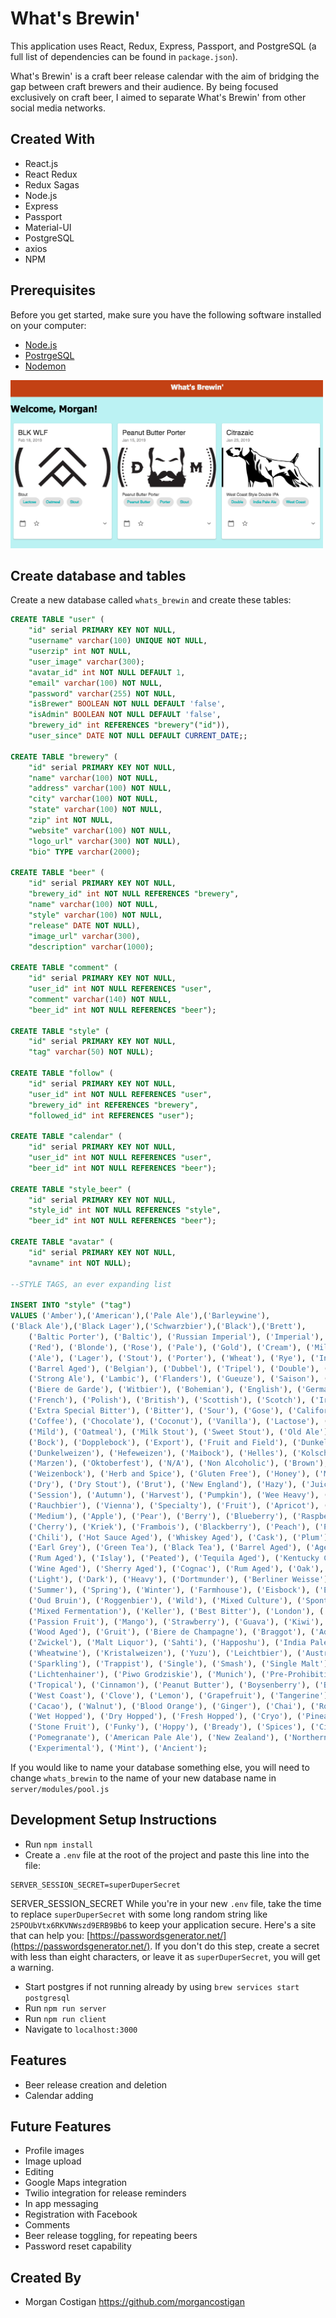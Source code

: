 # What's Brewin'
This application uses React, Redux, Express, Passport, and PostgreSQL (a full list of dependencies can be found in `package.json`).

What's Brewin' is a craft beer release calendar with the aim of bridging the gap between craft brewers and their audience.  By being focused exclusively on craft beer, I aimed to separate What's Brewin' from other social media networks.

## Created With
- React.js
- React Redux
- Redux Sagas
- Node.js
- Express 
- Passport
- Material-UI
- PostgreSQL
- axios
- NPM


## Prerequisites

Before you get started, make sure you have the following software installed on your computer:

- [Node.js](https://nodejs.org/en/)
- [PostrgeSQL](https://www.postgresql.org/)
- [Nodemon](https://nodemon.io/)

<img src="documentation/images/Landing_Page.png" width="500"/>

## Create database and tables

Create a new database called `whats_brewin` and create these tables:

```SQL
CREATE TABLE "user" (
	"id" serial PRIMARY KEY NOT NULL,
	"username" varchar(100) UNIQUE NOT NULL,
	"userzip" int NOT NULL,
	"user_image" varchar(300);
	"avatar_id" int NOT NULL DEFAULT 1,
	"email" varchar(100) NOT NULL,
	"password" varchar(255) NOT NULL,
	"isBrewer" BOOLEAN NOT NULL DEFAULT 'false',
	"isAdmin" BOOLEAN NOT NULL DEFAULT 'false',
	"brewery_id" int REFERENCES "brewery"("id")),
	"user_since" DATE NOT NULL DEFAULT CURRENT_DATE;;

CREATE TABLE "brewery" (
	"id" serial PRIMARY KEY NOT NULL,
	"name" varchar(100) NOT NULL,
	"address" varchar(100) NOT NULL,
	"city" varchar(100) NOT NULL,
	"state" varchar(100) NOT NULL,
	"zip" int NOT NULL,
	"website" varchar(100) NOT NULL,
	"logo_url" varchar(300) NOT NULL),
	"bio" TYPE varchar(2000);	

CREATE TABLE "beer" (
	"id" serial PRIMARY KEY NOT NULL,
	"brewery_id" int NOT NULL REFERENCES "brewery",
	"name" varchar(100) NOT NULL,
	"style" varchar(100) NOT NULL,
	"release" DATE NOT NULL),
	"image_url" varchar(300),
	"description" varchar(1000);

CREATE TABLE "comment" (
	"id" serial PRIMARY KEY NOT NULL,
	"user_id" int NOT NULL REFERENCES "user",
	"comment" varchar(140) NOT NULL,
	"beer_id" int NOT NULL REFERENCES "beer");

CREATE TABLE "style" (
	"id" serial PRIMARY KEY NOT NULL,
	"tag" varchar(50) NOT NULL);

CREATE TABLE "follow" (
	"id" serial PRIMARY KEY NOT NULL,
	"user_id" int NOT NULL REFERENCES "user",
	"brewery_id" int REFERENCES "brewery",
	"followed_id" int REFERENCES "user");

CREATE TABLE "calendar" (
	"id" serial PRIMARY KEY NOT NULL,
	"user_id" int NOT NULL REFERENCES "user",
	"beer_id" int NOT NULL REFERENCES "beer");

CREATE TABLE "style_beer" (
	"id" serial PRIMARY KEY NOT NULL,
	"style_id" int NOT NULL REFERENCES "style",
	"beer_id" int NOT NULL REFERENCES "beer");

CREATE TABLE "avatar" (
	"id" serial PRIMARY KEY NOT NULL,
	"avname" int NOT NULL);

--STYLE TAGS, an ever expanding list

INSERT INTO "style" ("tag")
VALUES ('Amber'),('American'),('Pale Ale'),('Barleywine'),
('Black Ale'),('Black Lager'),('Schwarzbier'),('Black'),('Brett'),
    ('Baltic Porter'), ('Baltic'), ('Russian Imperial'), ('Imperial'), ('Brown'),
    ('Red'), ('Blonde'), ('Rose'), ('Pale'), ('Gold'), ('Cream'), ('Milkshake'),
    ('Ale'), ('Lager'), ('Stout'), ('Porter'), ('Wheat'), ('Rye'), ('India Pale Ale'),
    ('Barrel Aged'), ('Belgian'), ('Dubbel'), ('Tripel'), ('Double'), ('Quadrupel'),
    ('Strong Ale'), ('Lambic'), ('Flanders'), ('Gueuze'), ('Saison'), ('Weisse'), ('White'),
    ('Biere de Garde'), ('Witbier'), ('Bohemian'), ('English'), ('German'), ('Czech'),
    ('French'), ('Polish'), ('British'), ('Scottish'), ('Scotch'), ('Irish'), ('Norse'),
    ('Extra Special Bitter'), ('Bitter'), ('Sour'), ('Gose'), ('California Common'),
    ('Coffee'), ('Chocolate'), ('Coconut'), ('Vanilla'), ('Lactose'), ('Pilsener'),
    ('Mild'), ('Oatmeal'), ('Milk Stout'), ('Sweet Stout'), ('Old Ale'), ('Altbier'),
    ('Bock'), ('Dopplebock'), ('Export'), ('Fruit and Field'), ('Dunkel'),
    ('Dunkelweizen'), ('Hefeweizen'), ('Maibock'), ('Helles'), ('Kolsch'),
    ('Marzen'), ('Oktoberfest'), ('N/A'), ('Non Alcoholic'), ('Brown'), ('Pilsner'),
    ('Weizenbock'), ('Herb and Spice'), ('Gluten Free'), ('Honey'), ('Mead'), ('Cider'),
    ('Dry'), ('Dry Stout'), ('Brut'), ('New England'), ('Hazy'), ('Juicy'), ('Robust'),
    ('Session'), ('Autumn'), ('Harvest'), ('Pumpkin'), ('Wee Heavy'), ('Smoke'),
    ('Rauchbier'), ('Vienna'), ('Specialty'), ('Fruit'), ('Apricot'), ('Sweet'),
    ('Medium'), ('Apple'), ('Pear'), ('Berry'), ('Blueberry'), ('Raspberry'),
    ('Cherry'), ('Kriek'), ('Frambois'), ('Blackberry'), ('Peach'), ('Peppered'),
    ('Chili'), ('Hot Sauce Aged'), ('Whiskey Aged'), ('Cask'), ('Plum'), ('Watermelon'),
    ('Earl Grey'), ('Green Tea'), ('Black Tea'), ('Barrel Aged'), ('Aged'), ('Port Aged'),
    ('Rum Aged'), ('Islay'), ('Peated'), ('Tequila Aged'), ('Kentucky Common'),
    ('Wine Aged'), ('Sherry Aged'), ('Cognac'), ('Rum Aged'), ('Oak'), ('Maple'),
    ('Light'), ('Dark'), ('Heavy'), ('Dortmunder'), ('Berliner Weisse'), ('Steam Beer'),
    ('Summer'), ('Spring'), ('Winter'), ('Farmhouse'), ('Eisbock'), ('Earthy'),
    ('Oud Bruin'), ('Roggenbier'), ('Wild'), ('Mixed Culture'), ('Spontaneous Fermentation'),
    ('Mixed Fermentation'), ('Keller'), ('Best Bitter'), ('London'), ('Kettle Sour'),
    ('Passion Fruit'), ('Mango'), ('Strawberry'), ('Guava'), ('Kiwi'), ('Kvass'),
    ('Wood Aged'), ('Gruit'), ('Biere de Champagne'), ('Braggot'), ('Adjunct'),
    ('Zwickel'), ('Malt Liquor'), ('Sahti'), ('Happoshu'), ('India Pale Lager'), ('Faro'),
    ('Wheatwine'), ('Kristalweizen'), ('Yuzu'), ('Leichtbier'), ('Australian'),
    ('Sparkling'), ('Trappist'), ('Single'), ('Smash'), ('Single Malt'), ('Single Hop'),
    ('Lichtenhainer'), ('Piwo Grodziskie'), ('Munich'), ('Pre-Prohibition'),
    ('Tropical'), ('Cinnamon'), ('Peanut Butter'), ('Boysenberry'), ('Banana'), 
    ('West Coast'), ('Clove'), ('Lemon'), ('Grapefruit'), ('Tangerine'), ('Melon'), 
    ('Cacao'), ('Walnut'), ('Blood Orange'), ('Ginger'), ('Chai'), ('Roasty'), 
    ('Wet Hopped'), ('Dry Hopped'), ('Fresh Hopped'), ('Cryo'), ('Pineapple'), ('Crisp'), 
    ('Stone Fruit'), ('Funky'), ('Hoppy'), ('Bready'), ('Spices'), ('Citrus'), ('Corn'), 
    ('Pomegranate'), ('American Pale Ale'), ('New Zealand'), ('Northern'), ('Southern'), 
    ('Experimental'), ('Mint'), ('Ancient');
```

If you would like to name your database something else, you will need to change `whats_brewin` to the name of your new database name in `server/modules/pool.js`

## Development Setup Instructions

* Run `npm install`
* Create a `.env` file at the root of the project and paste this line into the file:
```
SERVER_SESSION_SECRET=superDuperSecret
```
    
SERVER_SESSION_SECRET
While you're in your new `.env` file, take the time to replace `superDuperSecret` with some long random string like `25POUbVtx6RKVNWszd9ERB9Bb6` to keep your application secure. Here's a site that can help you: [https://passwordsgenerator.net/](https://passwordsgenerator.net/). If you don't do this step, create a secret with less than eight characters, or leave it as `superDuperSecret`, you will get a warning.

* Start postgres if not running already by using `brew services start postgresql`
* Run `npm run server`
* Run `npm run client`
* Navigate to `localhost:3000`

## Features
- Beer release creation and deletion
- Calendar adding

## Future Features
- Profile images
- Image upload
- Editing
- Google Maps integration
- Twilio integration for release reminders
- In app messaging 
- Registration with Facebook
- Comments
- Beer release toggling, for repeating beers
- Password reset capability

## Created By
- Morgan Costigan https://github.com/morgancostigan



